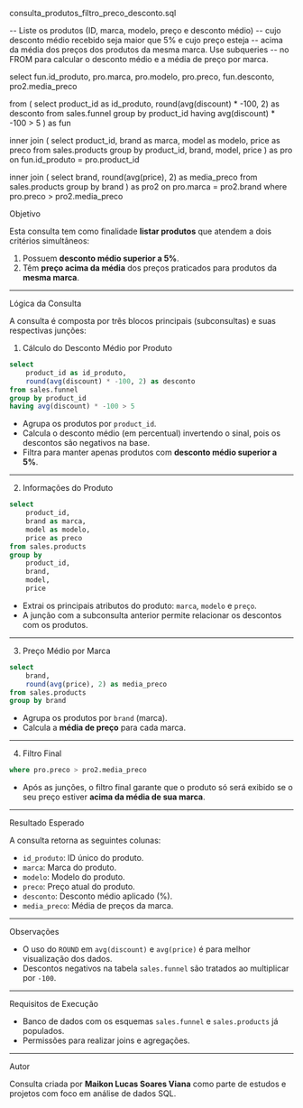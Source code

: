 consulta_produtos_filtro_preco_desconto.sql

-- Liste os produtos (ID, marca, modelo, preço e desconto médio) 
-- cujo desconto médio recebido seja maior que 5% e cujo preço esteja 
-- acima da média dos preços dos produtos da mesma marca. Use subqueries 
-- no FROM para calcular o desconto médio e a média de preço por marca.


select
	fun.id_produto,
	pro.marca,
	pro.modelo,
	pro.preco,
	fun.desconto,
	pro2.media_preco

from (
	select 
		product_id as id_produto, 
		round(avg(discount) * -100, 2) as desconto 
	from sales.funnel 
	group by product_id
	having avg(discount) * -100 > 5
	) as fun
	
inner join (
	select 
		product_id,
		brand as marca,
		model as modelo,
		price as preco
	from sales.products 
	group by 
		product_id,
		brand,
		model,
		price 
	) as pro 
		on fun.id_produto = pro.product_id
		
inner join (
	select
		brand, 
		round(avg(price), 2) as media_preco
	from sales.products 
	group by brand
	) as pro2 
		on pro.marca = pro2.brand
where pro.preco > pro2.media_preco


Objetivo

Esta consulta tem como finalidade **listar produtos** que atendem a dois critérios simultâneos:

1. Possuem **desconto médio superior a 5%**.
2. Têm **preço acima da média** dos preços praticados para produtos da **mesma marca**.

---

Lógica da Consulta

A consulta é composta por três blocos principais (subconsultas) e suas respectivas junções:

 1. Cálculo do Desconto Médio por Produto

```sql
select 
	product_id as id_produto, 
	round(avg(discount) * -100, 2) as desconto 
from sales.funnel 
group by product_id
having avg(discount) * -100 > 5
```

- Agrupa os produtos por `product_id`.
- Calcula o desconto médio (em percentual) invertendo o sinal, pois os descontos são negativos na base.
- Filtra para manter apenas produtos com **desconto médio superior a 5%**.

---

 2. Informações do Produto

```sql
select 
	product_id,
	brand as marca,
	model as modelo,
	price as preco
from sales.products 
group by 
	product_id,
	brand,
	model,
	price 
```

- Extrai os principais atributos do produto: `marca`, `modelo` e `preço`.
- A junção com a subconsulta anterior permite relacionar os descontos com os produtos.

---

 3. Preço Médio por Marca

```sql
select
	brand, 
	round(avg(price), 2) as media_preco
from sales.products 
group by brand
```

- Agrupa os produtos por `brand` (marca).
- Calcula a **média de preço** para cada marca.

---

4. Filtro Final

```sql
where pro.preco > pro2.media_preco
```

- Após as junções, o filtro final garante que o produto só será exibido se o seu preço estiver **acima da média de sua marca**.

---

Resultado Esperado

A consulta retorna as seguintes colunas:

- `id_produto`: ID único do produto.
- `marca`: Marca do produto.
- `modelo`: Modelo do produto.
- `preco`: Preço atual do produto.
- `desconto`: Desconto médio aplicado (%).
- `media_preco`: Média de preços da marca.

---

Observações

- O uso do `ROUND` em `avg(discount)` e `avg(price)` é para melhor visualização dos dados.
- Descontos negativos na tabela `sales.funnel` são tratados ao multiplicar por `-100`.

---

Requisitos de Execução

- Banco de dados com os esquemas `sales.funnel` e `sales.products` já populados.
- Permissões para realizar joins e agregações.

---

Autor

Consulta criada por **Maikon Lucas Soares Viana** como parte de estudos e projetos com foco em análise de dados SQL.
